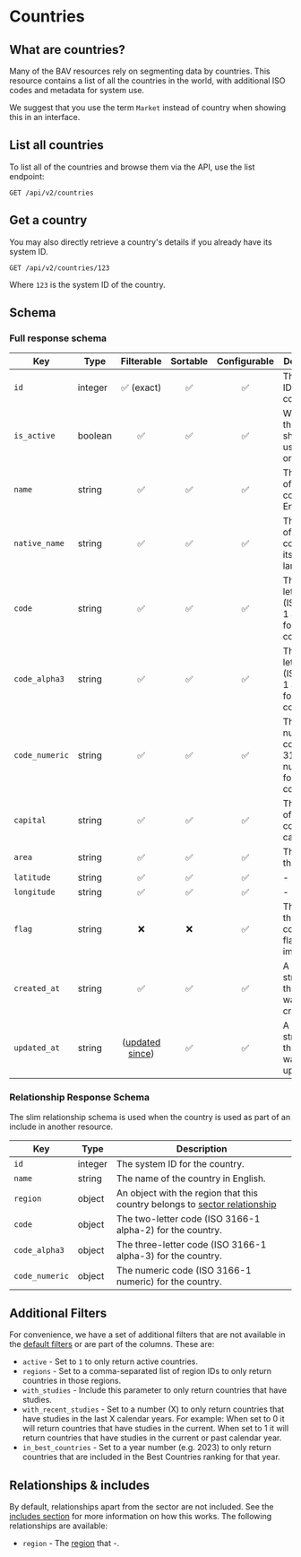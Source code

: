 # Countries

## What are countries?

Many of the BAV resources rely on segmenting data by countries. This resource contains a list of all the countries in
the world, with additional ISO codes and metadata for system use.

We suggest that you use the term `Market` instead of country when showing this in an interface.

## List all countries

To list all of the countries and browse them via the API, use the list endpoint:

```http request
GET /api/v2/countries
```

## Get a country

You may also directly retrieve a country's details if you already have its system ID.

```http request
GET /api/v2/countries/123
```

Where `123` is the system ID of the country.

## Schema

### Full response schema

| Key            | Type    |                Filterable                 |      Sortable      |    Configurable    | Description                                                 |
|----------------|---------|:-----------------------------------------:|:------------------:|:------------------:|-------------------------------------------------------------|
| `id`           | integer |        :white_check_mark: (exact)         | :white_check_mark: | :white_check_mark: | The system ID for the country.                              |
| `is_active`    | boolean |            :white_check_mark:             | :white_check_mark: | :white_check_mark: | Whether the market should be used/shown or not.             |
| `name`         | string  |            :white_check_mark:             | :white_check_mark: | :white_check_mark: | The name of the country in English.                         |
| `native_name`  | string  |            :white_check_mark:             | :white_check_mark: | :white_check_mark: | The name of the country in its native language.             |
| `code`         | string  |            :white_check_mark:             | :white_check_mark: | :white_check_mark: | The two-letter code (ISO 3166-1 alpha-2) for the country.   |
| `code_alpha3`  | string  |            :white_check_mark:             | :white_check_mark: | :white_check_mark: | The three-letter code (ISO 3166-1 alpha-3) for the country. |
| `code_numeric` | string  |            :white_check_mark:             | :white_check_mark: | :white_check_mark: | The numeric code (ISO 3166-1 numeric) for the country.      |
| `capital`      | string  |            :white_check_mark:             | :white_check_mark: | :white_check_mark: | The name of the country's capital.                          |
| `area`         | string  |            :white_check_mark:             | :white_check_mark: | :white_check_mark: | The size of the country.                                    |
| `latitude`     | string  |            :white_check_mark:             | :white_check_mark: | :white_check_mark: | -                                                           |
| `longitude`    | string  |            :white_check_mark:             | :white_check_mark: | :white_check_mark: | -                                                           |
| `flag`         | string  |                    :x:                    |        :x:         | :white_check_mark: | The URL to the country's flag as an image.                  |
| `created_at`   | string  |            :white_check_mark:             | :white_check_mark: | :white_check_mark: | A datetime string when this country was first created.      |
| `updated_at`   | string  | ([updated since](../customizing/filters)) | :white_check_mark: | :white_check_mark: | A datetime string when this country was last updated.       |

### Relationship Response Schema

The slim relationship schema is used when the country is used as part of an include in another resource.

| Key            | Type    | Description                                                                              |
|----------------|---------|------------------------------------------------------------------------------------------|
| `id`           | integer | The system ID for the country.                                                           |
| `name`         | string  | The name of the country in English.                                                      |
| `region`       | object  | An object with the region that this country belongs to [sector relationship](sectors.md) |
| `code`         | object  | The two-letter code (ISO 3166-1 alpha-2) for the country.                                |
| `code_alpha3`  | object  | The three-letter code (ISO 3166-1 alpha-3) for the country.                              |
| `code_numeric` | object  | The numeric code (ISO 3166-1 numeric) for the country.                                   |

## Additional Filters

For convenience, we have a set of additional filters that are not available in
the [default filters](../customizing/filters.md) or are part of the columns. These are:

- `active` - Set to `1` to only return active countries.
- `regions` - Set to a comma-separated list of region IDs to only return countries in those regions.
- `with_studies` - Include this parameter to only return countries that have studies.
- `with_recent_studies` - Set to a number (X) to only return countries that have studies in the last X calendar years.
  For example: When set to 0 it will return countries that have studies in the current. When set to 1 it will return
  countries that have studies in the current or past calendar year.
- `in_best_countries` - Set to a year number (e.g. 2023) to only return countries that are included in the Best Countries ranking for that year.

## Relationships & includes

By default, relationships apart from the sector are not included. See
the [includes section](../customizing/includes) for more information on how this works. The following relationships
are available:

- `region` - The [region](regions.md) that -.
